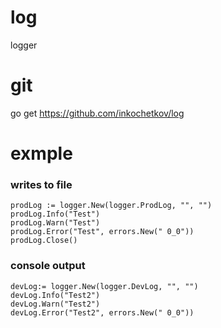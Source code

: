 # log

logger

# git

go get https://github.com/inkochetkov/log

# exmple

### writes to file

    prodLog := logger.New(logger.ProdLog, "", "")
    prodLog.Info("Test")
    prodLog.Warn("Test")
    prodLog.Error("Test", errors.New(" 0_0"))
    prodLog.Close()

### console output

    devLog:= logger.New(logger.DevLog, "", "")
    devLog.Info("Test2")
    devLog.Warn("Test2")
    devLog.Error("Test2", errors.New(" 0_0"))
